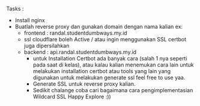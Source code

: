 
Tasks :

- Install nginx
- Buatlah reverse proxy dan gunakan domain dengan nama kalian ex:
  - frontend : randal.studentdumbways.my.id
  - ssl cloudflare boleh Active / atau ingin menggunakan SSL certbot juga dipersilahkan
  - backend : api.randal.studentdumbways.my.id
    - untuk Installation Certbot ada banyak cara (salah 1 nya seperti pada saat di kelas), atau kalau kalian menemukan cara lain untuk melakukan installation certbot atau tools yang lain yang digunakan untuk melakukan             generate ssl feel free to use yaa.
    - Generate SSL untuk reverse proxy kalian.
    - Sedikit chalange coba cari bagaimana cara pengimplementasian Wildcard SSL
Happy Explore :))
